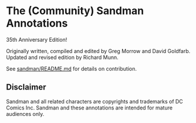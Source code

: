 # The (Community) Sandman Annotations

35th Anniversary Edition!

Originally written, compiled and edited by Greg Morrow and David Goldfarb. Updated and revised edition by Richard Munn.

See [sandman/README.md](sandman/README.md) for details on contribution.

## Disclaimer

Sandman and all related characters are copyrights and trademarks of DC Comics Inc. Sandman and these annotations are intended for mature audiences only.